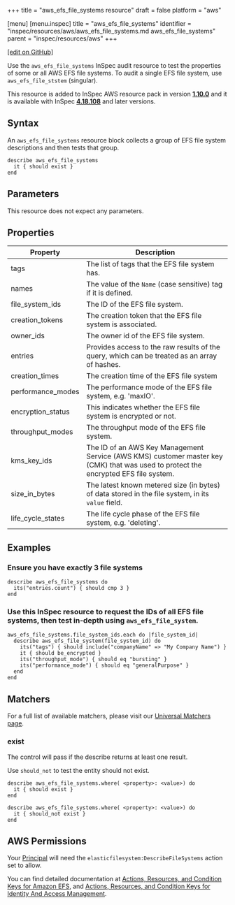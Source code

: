 +++
title = "aws_efs_file_systems resource"
draft = false
platform = "aws"

[menu]
  [menu.inspec]
    title = "aws_efs_file_systems"
    identifier = "inspec/resources/aws/aws_efs_file_systems.md aws_efs_file_systems"
    parent = "inspec/resources/aws"
+++

[\[edit on GitHub\]](https://github.com/inspec/inspec-aws/blob/master/docs/resources/aws_efs_file_systems.md)

Use the `aws_efs_file_systems` InSpec audit resource to test the properties of
some or all AWS EFS file systems. To audit a single EFS file system, use
`aws_efs_file_ststem` (singular).

This resource is added to InSpec AWS resource pack in version **[1.10.0](https://github.com/inspec/inspec-aws/releases/tag/v1.10.0)** and it is available with InSpec **[4.18.108](https://github.com/inspec/inspec/releases/tag/v4.18.108)** and later versions.

## Syntax

An `aws_efs_file_systems` resource block collects a group of EFS file system descriptions and then tests that group.

    describe aws_efs_file_systems
      it { should exist }
    end

## Parameters

This resource does not expect any parameters.

## Properties

| Property          | Description                                                                                                                         |
| ----------------- | ----------------------------------------------------------------------------------------------------------------------------------- |
| tags              | The list of tags that the EFS file system has.                                                                                      |
| names             | The value of the `Name` (case sensitive) tag if it is defined.                                                                      |
| file_system_ids   | The ID of the EFS file system.                                                                                                      |
| creation_tokens   | The creation token that the EFS file system is associated.                                                                          |
| owner_ids         | The owner id of the EFS file system.                                                                                                |
| entries           | Provides access to the raw results of the query, which can be treated as an array of hashes.                                        |
| creation_times    | The creation time of the EFS file system                                                                                            |
| performance_modes | The performance mode of the EFS file system, e.g. 'maxIO'.                                                                          |
| encryption_status | This indicates whether the EFS file system is encrypted or not.                                                                     |
| throughput_modes  | The throughput mode of the EFS file system.                                                                                         |
| kms_key_ids       | The ID of an AWS Key Management Service (AWS KMS) customer master key (CMK) that was used to protect the encrypted EFS file system. |
| size_in_bytes     | The latest known metered size (in bytes) of data stored in the file system, in its `value` field.                                   |
| life_cycle_states | The life cycle phase of the EFS file system, e.g. 'deleting'.                                                                       |

## Examples

### Ensure you have exactly 3 file systems

    describe aws_efs_file_systems do
      its("entries.count") { should cmp 3 }
    end

### Use this InSpec resource to request the IDs of all EFS file systems, then test in-depth using `aws_efs_file_system`.

    aws_efs_file_systems.file_system_ids.each do |file_system_id|
      describe aws_efs_file_system(file_system_id) do
        its("tags") { should include("companyName" => "My Company Name") }
        it { should be_encrypted }
        its("throughput_mode") { should eq "bursting" }
        its("performance_mode") { should eq "generalPurpose" }
      end
    end

## Matchers

For a full list of available matchers, please visit our [Universal Matchers page](/inspec/matchers/).

### exist

The control will pass if the describe returns at least one result.

Use `should_not` to test the entity should not exist.

    describe aws_efs_file_systems.where( <property>: <value>) do
      it { should exist }
    end

    describe aws_efs_file_systems.where( <property>: <value>) do
      it { should_not exist }
    end

## AWS Permissions

Your [Principal](https://docs.aws.amazon.com/IAM/latest/UserGuide/intro-structure.html#intro-structure-principal) will need the `elasticfilesystem:DescribeFileSystems` action set to allow.

You can find detailed documentation at [Actions, Resources, and Condition Keys for Amazon EFS](https://docs.aws.amazon.com/IAM/latest/UserGuide/list_amazonelasticfilesystem.html), and [Actions, Resources, and Condition Keys for Identity And Access Management](https://docs.aws.amazon.com/IAM/latest/UserGuide/list_identityandaccessmanagement.html).
